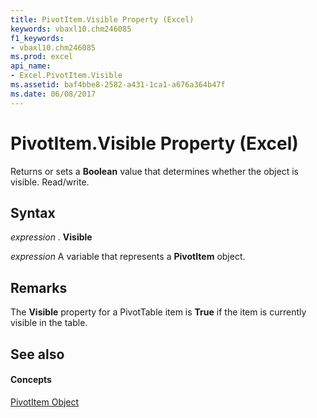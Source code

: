 ```yaml
---
title: PivotItem.Visible Property (Excel)
keywords: vbaxl10.chm246085
f1_keywords:
- vbaxl10.chm246085
ms.prod: excel
api_name:
- Excel.PivotItem.Visible
ms.assetid: baf4bbe8-2582-a431-1ca1-a676a364b47f
ms.date: 06/08/2017
---
```



# PivotItem.Visible Property (Excel)

Returns or sets a  **Boolean** value that determines whether the object is visible. Read/write.


## Syntax

 _expression_ . **Visible**

 _expression_ A variable that represents a **PivotItem** object.


## Remarks

The  **Visible** property for a PivotTable item is **True** if the item is currently visible in the table.


## See also


#### Concepts


[PivotItem Object](Excel.PivotItem.md)

